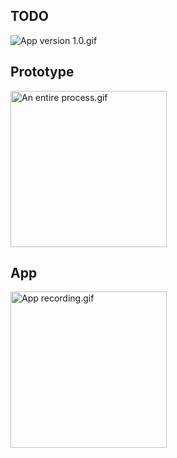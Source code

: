 

## TODO
<img src="https://github.com/iii17-grace/iOS_Route_Suggestion/blob/master/App%20version%201.0.png"  alt="App version 1.0.gif"><br/>

## Prototype
<img src="https://github.com/iii17-grace/iOS_route_prototype/blob/master/An%20entire%20process..gif" width = "250" alt="An entire process.gif"><br/>


## App
<img src="https://github.com/iii17-grace/iOS_route_prototype/blob/master/SmartAppRecord.gif" width = "250" alt="App recording.gif"><br/>

